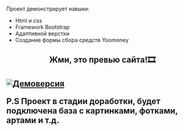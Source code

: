 
Проект демонстрирует навыки:
*  Нtml и css 
*  Framework Bootstrap
*  Адаптивной верстки
*  Создание формы сбора средств Yoomoney




<h2 align="center">Жми, это превью сайта!🎞<h2>

 
 
[![Демоверсия](https://habrastorage.org/webt/lj/6h/sl/lj6hslexw-rgvq3aahzabolpuug.jpeg)](https://youtu.be/LJiywrCvRwM)
 
 



 
 
 
   
P.S Проект в стадии доработки, будет подключена база с картинками, фотками, артами и т.д.



